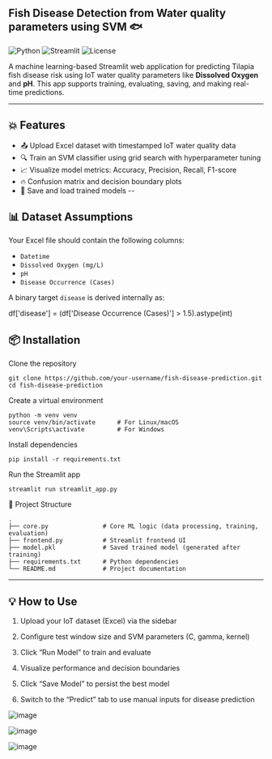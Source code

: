 ## Fish Disease Detection from Water quality parameters using SVM 🐟

![Python](https://img.shields.io/badge/Python-3.11+-blue.svg)
![Streamlit](https://img.shields.io/badge/Streamlit-Enabled-brightgreen.svg)
![License](https://img.shields.io/badge/License-MIT-lightgrey.svg)

A machine learning-based Streamlit web application for predicting Tilapia fish disease risk using IoT water quality parameters like **Dissolved Oxygen** and **pH**. This app supports training, evaluating, saving, and making real-time predictions.

---

## 💥 Features

- 📤 Upload Excel dataset with timestamped IoT water quality data
- 🔍 Train an SVM classifier using grid search with hyperparameter tuning
- 📈 Visualize model metrics: Accuracy, Precision, Recall, F1-score
- 🔥 Confusion matrix and decision boundary plots
- 💾 Save and load trained models
--

## 📊 Dataset Assumptions

Your Excel file should contain the following columns:
- `Datetime`
- `Dissolved Oxygen (mg/L)`
- `pH`
- `Disease Occurrence (Cases)`

A binary target `disease` is derived internally as:  

df['disease'] = (df['Disease Occurrence (Cases)'] > 1.5).astype(int)
## 📦 Installation
Clone the repository
```
git clone https://github.com/your-username/fish-disease-prediction.git
cd fish-disease-prediction
```
Create a virtual environment

```
python -m venv venv
source venv/bin/activate      # For Linux/macOS
venv\Scripts\activate         # For Windows
```
Install dependencies
```
pip install -r requirements.txt
```
Run the Streamlit app
```
streamlit run streamlit_app.py
```
📁 Project Structure
```
.
├── core.py               # Core ML logic (data processing, training, evaluation)
├── frontend.py           # Streamlit frontend UI
├── model.pkl             # Saved trained model (generated after training)
├── requirements.txt      # Python dependencies
└── README.md             # Project documentation
```
---
## 💡 How to Use
1. Upload your IoT dataset (Excel) via the sidebar

2. Configure test window size and SVM parameters (C, gamma, kernel)

3. Click “Run Model” to train and evaluate

4. Visualize performance and decision boundaries

5. Click “Save Model” to persist the best model

6. Switch to the “Predict” tab to use manual inputs for disease prediction


![image](https://github.com/user-attachments/assets/415407df-5e27-4de3-89cc-bed826347413)

![image](https://github.com/user-attachments/assets/46826676-0a02-4360-af51-0f6566bfdd67)

![image](https://github.com/user-attachments/assets/335bede5-ae0b-43d4-be74-676c54df68d4)
